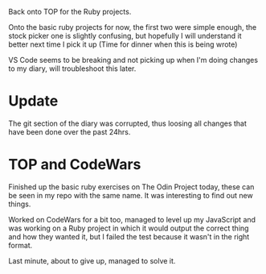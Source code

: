 Back onto TOP for the Ruby projects.

Onto the basic ruby projects for now, the first two were simple enough, the stock picker one is slightly confusing, but hopefully I will understand it better next time I pick it up (Time for dinner when this is being wrote)

VS Code seems to be breaking and not picking up when I'm doing changes to my diary, will troubleshoot this later.

# Update

The git section of the diary was corrupted, thus loosing all changes that have been done over the past 24hrs.

# TOP and CodeWars

Finished up the basic ruby exercises on The Odin Project today, these can be seen in my repo with the same name. It was interesting to find out new things.

Worked on CodeWars for a bit too, managed to level up my JavaScript and was working on a Ruby project in which it would output the correct thing and how they wanted it, but I failed the test because it wasn't in the right format.

Last minute, about to give up, managed to solve it.